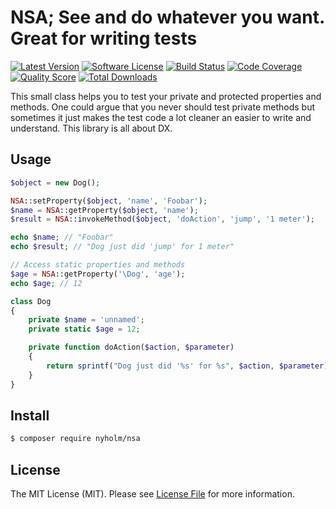 # NSA; See and do whatever you want. Great for writing tests

[![Latest Version](https://img.shields.io/github/release/Nyholm/NSA.svg?style=flat-square)](https://github.com/Nyholm/NSA/releases)
[![Software License](https://img.shields.io/badge/license-MIT-brightgreen.svg?style=flat-square)](LICENSE)
[![Build Status](https://img.shields.io/travis/Nyholm/NSA/master.svg?style=flat-square)](https://travis-ci.org/Nyholm/NSA)
[![Code Coverage](https://img.shields.io/scrutinizer/coverage/g/Nyholm/NSA.svg?style=flat-square)](https://scrutinizer-ci.com/g/Nyholm/NSA)
[![Quality Score](https://img.shields.io/scrutinizer/g/Nyholm/NSA.svg?style=flat-square)](https://scrutinizer-ci.com/g/Nyholm/NSA)
[![Total Downloads](https://img.shields.io/packagist/dt/nyholm/nsa.svg?style=flat-square)](https://packagist.org/packages/nyholm/nsa)

This small class helps you to test your private and protected properties and methods. One could argue that you never 
should test private methods but sometimes it just makes the test code a lot cleaner an easier to write
and understand. This library is all about DX. 


## Usage

```php
$object = new Dog();

NSA::setProperty($object, 'name', 'Foobar');
$name = NSA::getProperty($object, 'name');
$result = NSA::invokeMethod($object, 'doAction', 'jump', '1 meter');

echo $name; // "Foobar"
echo $result; // "Dog just did 'jump' for 1 meter"

// Access static properties and methods
$age = NSA::getProperty('\Dog', 'age');
echo $age; // 12
```

```php
class Dog
{
    private $name = 'unnamed';
    private static $age = 12;

    private function doAction($action, $parameter)
    {
        return sprintf("Dog just did '%s' for %s", $action, $parameter);
    }
}
```

## Install

``` bash
$ composer require nyholm/nsa
```

## License

The MIT License (MIT). Please see [License File](LICENSE) for more information.
